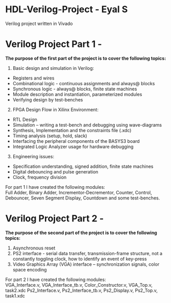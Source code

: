 # HDL-Verilog-Project - Eyal S
Verilog project written in Vivado

# Verilog Project Part 1 - 

__The purpose of the first part of the project is to cover the following topics:__

1. Basic design and simulation in Verilog:
  * Registers and wires
  * Combinational logic - continuous assignments and always@ blocks
  * Synchronous logic - always@ blocks, finite state machines
  * Module description and instantiation, parameterized modules
  * Verifying design by test-benches

2. FPGA Design Flow in Xilinx Environment:
  * RTL Design 
  * Simulation – writing a test-bench and debugging using wave-diagrams
  * Synthesis, Implementation and the constraints file (.xdc)
  * Timing analysis (setup, hold, slack)
  * Interfacing the peripheral components of the BASYS3 board
  * Integrated Logic Analyzer usage for hardware debugging

3. Engineering issues:
  * Specification understanding, signed addition, finite state machines
  * Digital debouncing and pulse generation
  * Clock, frequency division

For part 1 I have created the following modules:  
Full Adder, Binary Adder, Incrementor-Decrementor, Counter, 
Control, Debouncer, Seven Segment Display, Countdown and some test-benches. 


# Verilog Project Part 2 - 

__The purpose of the second part of the project is to cover the following topics:__

1. Asynchronous reset
2. PS2 interface - serial data transfer, transmission-frame structure, not a constantly toggling clock, how to identify an event of key-press
3. Video Graphics Array (VGA) interface – synchronization signals, color space encoding

For part 2 I have created the following modules:  
VGA_Interface.v, VGA_Interface_tb.v, Color_Constructor.v, VGA_Top.v, task2.xdc
Ps2_Interface.v, Ps2_Interface_tb.v, Ps2_Display.v, Ps2_Top.v, task1.xdc
